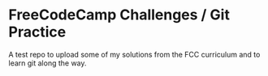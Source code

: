 # FreeCodeCamp Challenges / Git Practice

A test repo to upload some of my solutions from the FCC curriculum and to learn git along the way.